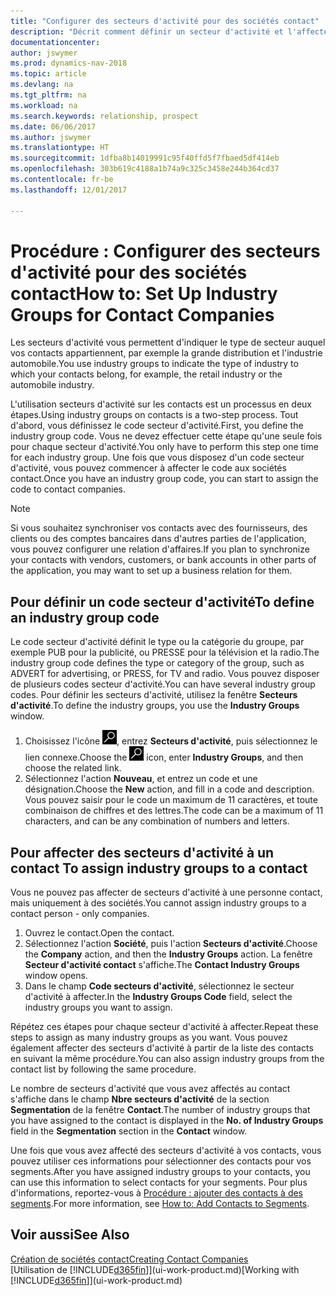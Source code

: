 ```yaml
---
title: "Configurer des secteurs d'activité pour des sociétés contact"
description: "Décrit comment définir un secteur d'activité et l'affecter à une société contact, par exemple, le marché de détail ou l'industrie automobile."
documentationcenter: 
author: jswymer
ms.prod: dynamics-nav-2018
ms.topic: article
ms.devlang: na
ms.tgt_pltfrm: na
ms.workload: na
ms.search.keywords: relationship, prospect
ms.date: 06/06/2017
ms.author: jswymer
ms.translationtype: HT
ms.sourcegitcommit: 1dfba8b14019991c95f40ffd5f7fbaed5df414eb
ms.openlocfilehash: 303b619c4188a1b74a9c325c3458e244b364cd37
ms.contentlocale: fr-be
ms.lasthandoff: 12/01/2017

---
```

# <a name="how-to-set-up-industry-groups-for-contact-companies"></a><span data-ttu-id="a064d-103">Procédure : Configurer des secteurs d'activité pour des sociétés contact</span><span class="sxs-lookup"><span data-stu-id="a064d-103">How to: Set Up Industry Groups for Contact Companies</span></span>
<span data-ttu-id="a064d-104">Les secteurs d'activité vous permettent d'indiquer le type de secteur auquel vos contacts appartiennent, par exemple la grande distribution et l'industrie automobile.</span><span class="sxs-lookup"><span data-stu-id="a064d-104">You use industry groups to indicate the type of industry to which your contacts belong, for example, the retail industry or the automobile industry.</span></span>

<span data-ttu-id="a064d-105">L'utilisation secteurs d'activité sur les contacts est un processus en deux étapes.</span><span class="sxs-lookup"><span data-stu-id="a064d-105">Using industry groups on contacts is a two-step process.</span></span> <span data-ttu-id="a064d-106">Tout d'abord, vous définissez le code secteur d'activité.</span><span class="sxs-lookup"><span data-stu-id="a064d-106">First, you define the industry group code.</span></span> <span data-ttu-id="a064d-107">Vous ne devez effectuer cette étape qu'une seule fois pour chaque secteur d'activité.</span><span class="sxs-lookup"><span data-stu-id="a064d-107">You only have to perform this step one time for each industry group.</span></span> <span data-ttu-id="a064d-108">Une fois que vous disposez d'un code secteur d'activité, vous pouvez commencer à affecter le code aux sociétés contact.</span><span class="sxs-lookup"><span data-stu-id="a064d-108">Once you have an industry group code, you can start to assign the code to contact companies.</span></span>

> [!NOTE]  
>   <span data-ttu-id="a064d-109">Si vous souhaitez synchroniser vos contacts avec des fournisseurs, des clients ou des comptes bancaires dans d'autres parties de l'application, vous pouvez configurer une relation d'affaires.</span><span class="sxs-lookup"><span data-stu-id="a064d-109">If you plan to synchronize your contacts with vendors, customers, or bank accounts in other parts of the application, you may want to set up a business relation for them.</span></span>

## <a name="to-define-an-industry-group-code"></a><span data-ttu-id="a064d-110">Pour définir un code secteur d'activité</span><span class="sxs-lookup"><span data-stu-id="a064d-110">To define an industry group code</span></span>
<span data-ttu-id="a064d-111">Le code secteur d'activité définit le type ou la catégorie du groupe, par exemple PUB pour la publicité, ou PRESSE pour la télévision et la radio.</span><span class="sxs-lookup"><span data-stu-id="a064d-111">The industry group code defines the type or category of the group, such as ADVERT for advertising, or PRESS, for TV and radio.</span></span> <span data-ttu-id="a064d-112">Vous pouvez disposer de plusieurs codes secteur d'activité.</span><span class="sxs-lookup"><span data-stu-id="a064d-112">You can have several industry group codes.</span></span> <span data-ttu-id="a064d-113">Pour définir les secteurs d'activité, utilisez la fenêtre **Secteurs d'activité**.</span><span class="sxs-lookup"><span data-stu-id="a064d-113">To define the industry groups, you use the **Industry Groups** window.</span></span>

1. <span data-ttu-id="a064d-114">Choisissez l'icône ![Page ou état pour la recherche](media/ui-search/search_small.png "Page ou état pour la recherche"), entrez **Secteurs d'activité**, puis sélectionnez le lien connexe.</span><span class="sxs-lookup"><span data-stu-id="a064d-114">Choose the ![Search for Page or Report](media/ui-search/search_small.png "Search for Page or Report icon") icon, enter **Industry Groups**, and then choose the related link.</span></span>
2. <span data-ttu-id="a064d-115">Sélectionnez l'action **Nouveau**, et entrez un code et une désignation.</span><span class="sxs-lookup"><span data-stu-id="a064d-115">Choose the **New** action, and fill in a code and description.</span></span> <span data-ttu-id="a064d-116">Vous pouvez saisir pour le code un maximum de 11 caractères, et toute combinaison de chiffres et des lettres.</span><span class="sxs-lookup"><span data-stu-id="a064d-116">The code can be a maximum of 11 characters, and can be any combination of numbers and letters.</span></span>

## <span data-ttu-id="a064d-117"><a name="AssignIndustryGroupContact"></a> Pour affecter des secteurs d'activité à un contact</span><span class="sxs-lookup"><span data-stu-id="a064d-117"><a name="AssignIndustryGroupContact"></a> To assign industry groups to a contact</span></span>
<span data-ttu-id="a064d-118">Vous ne pouvez pas affecter de secteurs d'activité à une personne contact, mais uniquement à des sociétés.</span><span class="sxs-lookup"><span data-stu-id="a064d-118">You cannot assign industry groups to a contact person - only companies.</span></span>

1. <span data-ttu-id="a064d-119">Ouvrez le contact.</span><span class="sxs-lookup"><span data-stu-id="a064d-119">Open the contact.</span></span>
2. <span data-ttu-id="a064d-120">Sélectionnez l'action **Société**, puis l'action **Secteurs d'activité**.</span><span class="sxs-lookup"><span data-stu-id="a064d-120">Choose the **Company** action, and then the **Industry Groups** action.</span></span> <span data-ttu-id="a064d-121">La fenêtre **Secteur d'activité contact** s'affiche.</span><span class="sxs-lookup"><span data-stu-id="a064d-121">The **Contact Industry Groups** window opens.</span></span>
3. <span data-ttu-id="a064d-122">Dans le champ **Code secteurs d'activité**, sélectionnez le secteur d'activité à affecter.</span><span class="sxs-lookup"><span data-stu-id="a064d-122">In the **Industry Groups Code** field, select the industry groups you want to assign.</span></span>

<span data-ttu-id="a064d-123">Répétez ces étapes pour chaque secteur d'activité à affecter.</span><span class="sxs-lookup"><span data-stu-id="a064d-123">Repeat these steps to assign as many industry groups as you want.</span></span> <span data-ttu-id="a064d-124">Vous pouvez également affecter des secteurs d'activité à partir de la liste des contacts en suivant la même procédure.</span><span class="sxs-lookup"><span data-stu-id="a064d-124">You can also assign industry groups from the contact list by following the same procedure.</span></span>

<span data-ttu-id="a064d-125">Le nombre de secteurs d'activité que vous avez affectés au contact s'affiche dans le champ **Nbre secteurs d'activité** de la section **Segmentation** de la fenêtre **Contact**.</span><span class="sxs-lookup"><span data-stu-id="a064d-125">The number of industry groups that you have assigned to the contact is displayed in the **No. of Industry Groups** field in the **Segmentation** section in the **Contact** window.</span></span>

<span data-ttu-id="a064d-126">Une fois que vous avez affecté des secteurs d'activité à vos contacts, vous pouvez utiliser ces informations pour sélectionner des contacts pour vos segments.</span><span class="sxs-lookup"><span data-stu-id="a064d-126">After you have assigned industry groups to your contacts, you can use this information to select contacts for your segments.</span></span> <span data-ttu-id="a064d-127">Pour plus d'informations, reportez-vous à [Procédure : ajouter des contacts à des segments](marketing-add-contact-segment.md).</span><span class="sxs-lookup"><span data-stu-id="a064d-127">For more information, see [How to: Add Contacts to Segments](marketing-add-contact-segment.md).</span></span>

## <a name="see-also"></a><span data-ttu-id="a064d-128">Voir aussi</span><span class="sxs-lookup"><span data-stu-id="a064d-128">See Also</span></span>
[<span data-ttu-id="a064d-129">Création de sociétés contact</span><span class="sxs-lookup"><span data-stu-id="a064d-129">Creating Contact Companies</span></span>](marketing-create-contact-companies.md)  
<span data-ttu-id="a064d-130">[Utilisation de [!INCLUDE[d365fin](includes/d365fin_md.md)]](ui-work-product.md)</span><span class="sxs-lookup"><span data-stu-id="a064d-130">[Working with [!INCLUDE[d365fin](includes/d365fin_md.md)]](ui-work-product.md)</span></span>

